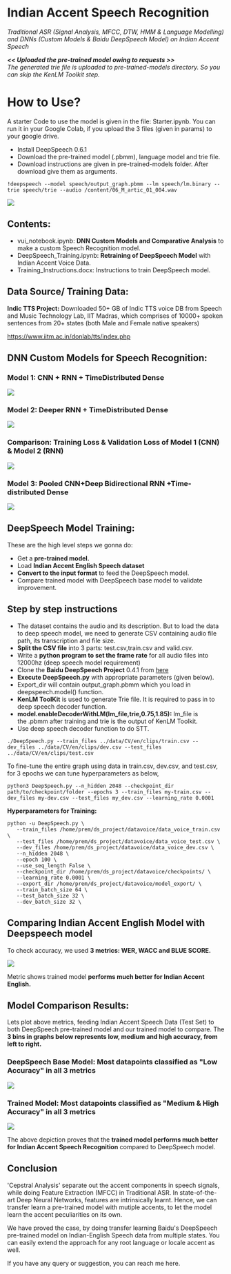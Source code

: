 # Indian Accent Speech Recognition
_Traditional ASR (Signal Analysis, MFCC, DTW, HMM & Language Modelling) and DNNs (Custom Models & Baidu DeepSpeech Model) on Indian Accent Speech_

_**<< Uploaded the pre-trained model owing to requests >>**_<br>
_The generated trie file is uploaded to pre-trained-models directory. So you can skip the KenLM Toolkit step._

# How to Use?

A starter Code to use the model is given in the file: Starter.ipynb. You can run it in your Google Colab, if you upload the 3 files (given in params) to your google drive.

- Install DeepSpeech 0.6.1
- Download the pre-trained model (.pbmm), language model and trie file. 
- Download instructions are given in pre-trained-models folder. After download give them as arguments.

```
!deepspeech --model speech/output_graph.pbmm --lm speech/lm.binary --trie speech/trie --audio /content/06_M_artic_01_004.wav
```

![](images/code_execution.gif)


## Contents:

- vui_notebook.ipynb: **DNN Custom Models and Comparative Analysis** to make a custom Speech Recognition model.
- DeepSpeech_Training.ipynb: **Retraining of DeepSpeech Model** with Indian Accent Voice Data.
- Training_Instructions.docx: Instructions to train DeepSpeech model.

## Data Source/ Training Data:

**Indic TTS Project:** Downloaded 50+ GB of Indic TTS voice DB from Speech and Music Technology Lab,  IIT Madras, which comprises of 10000+ spoken sentences from 20+ states (both Male and Female native speakers)

https://www.iitm.ac.in/donlab/tts/index.php

## DNN Custom Models for Speech Recognition:

### Model 1: CNN + RNN + TimeDistributed Dense

![](images/Model1.jpg)

### Model 2: Deeper RNN + TimeDistributed Dense

![](images/Model2.jpg)

### Comparison: Training Loss & Validation Loss of Model 1 (CNN) & Model 2 (RNN)

![](images/comparison.jpg)

### Model 3: Pooled CNN+Deep Bidirectional RNN +Time-distributed Dense

![](images/Model3.jpg)


## DeepSpeech Model Training:

These are the high level steps we gonna do:
- Get a **pre-trained model.**
- Load **Indian Accent English Speech dataset**
- **Convert to the input format** to feed the DeepSpeech model.
- Compare trained model with DeepSpeech base model to validate improvement.


## Step by step instructions

- The dataset contains the audio and its description. But to load the data to deep speech model, we need to generate CSV containing audio file path, its transcription and file size.
- **Split the CSV file** into 3 parts: test.csv,train.csv and valid.csv.
- Write a **python program to set the frame rate** for all audio files into 12000hz (deep speech model requirement)
- Clone the **Baidu DeepSpeech Project** 0.4.1 from [here](https://github.com/mozilla/DeepSpeech/archive/v0.4.1.tar.gz)
- **Execute DeepSpeech.py** with appropriate parameters (given below).
- Export_dir will contain output_graph.pbmm which you load in deepspeech.model() function.
- **KenLM ToolKit** is used to generate Trie file. It is required to pass in to deep speech decoder function. 
- **model.enableDecoderWithLM(lm_file,trie,0.75,1.85):** lm_file is the .pbmm after training and trie is the output of KenLM Toolkit.
- Use deep speech decoder function to do STT.

```
./DeepSpeech.py --train_files ../data/CV/en/clips/train.csv --dev_files ../data/CV/en/clips/dev.csv --test_files ../data/CV/en/clips/test.csv
```

To fine-tune the entire graph using data in train.csv, dev.csv, and test.csv, for 3 epochs we can tune hyperparameters as below,
```
python3 DeepSpeech.py --n_hidden 2048 --checkpoint_dir path/to/checkpoint/folder --epochs 3 --train_files my-train.csv --dev_files my-dev.csv --test_files my_dev.csv --learning_rate 0.0001
```

**Hyperparameters for Training:**

```
python -u DeepSpeech.py \
   --train_files /home/prem/ds_project/datavoice/data_voice_train.csv \
   --test_files /home/prem/ds_project/datavoice/data_voice_test.csv \
   --dev_files /home/prem/ds_project/datavoice/data_voice_dev.csv \
   --n_hidden 2048 \
   --epoch 100 \
   --use_seq_length False \
   --checkpoint_dir /home/prem/ds_project/datavoice/checkpoints/ \
   --learning_rate 0.0001 \
   --export_dir /home/prem/ds_project/datavoice/model_export/ \
   --train_batch_size 64 \
   --test_batch_size 32 \
   --dev_batch_size 32 \
```


## Comparing Indian Accent English Model with Deepspeech model
To check accuracy, we used **3 metrics: WER, WACC and BLUE SCORE.**

![](images/metrics.jpg)

Metric shows trained model **performs much better for Indian Accent English.**

## Model Comparison Results:

Lets plot above metrics, feeding Indian Accent Speech Data (Test Set) to both DeepSpeech pre-trained model and our trained model to compare. The **3 bins in graphs below represents low, medium and high accuracy, from left to right.**

### DeepSpeech Base Model: Most datapoints classified as "Low Accuracy" in all 3 metrics
![](images/graph1.jpg)

### Trained Model: Most datapoints classified as "Medium & High Accuracy" in all 3 metrics
![](images/graph2.jpg)

The above depiction proves that the **trained model performs much better for Indian Accent Speech Recognition** compared to DeepSpeech model.



## Conclusion

'Cepstral Analysis' separate out the accent components in speech signals, while doing Feature Extraction (MFCC) in Traditional ASR. In state-of-the-art Deep Neural Networks, features are intrinsically learnt. Hence, we can transfer learn a pre-trained model with mutiple accents, to let the model learn the accent peculiarities on its own.<br>

We have proved the case, by doing transfer learning Baidu's DeepSpeech pre-trained model on Indian-English Speech data from multiple states. You can easily extend the approach for any root language or locale accent as well.<br> 

If you have any query or suggestion, you can reach me here.

